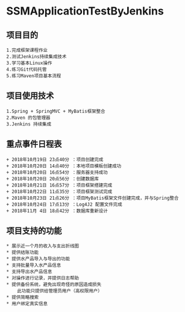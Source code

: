# SSMApplicationTestByJenkins

## 项目目的
    1.完成框架课程作业
    2.测试Jenkins持续集成技术
    3.学习基本Linux操作
    4.练习Git代码托管
    5.练习Maven项目基本流程
    
## 项目使用技术
    1.Spring + SpringMVC + MyBatis框架整合
    2.Maven 的包管理器
    3.Jenkins 持续集成

## 重点事件日程表
    + 2018年10月19日 23点40分 ：项目创建完成
    + 2018年10月20日 14点40分 ：本地项目模板创建成功
    + 2018年10月20日 16点54分 ：服务器支持成功
    + 2018年10月20日 20点56分 ：创建数据库
    + 2018年10月21日 16点57分 ：项目框架搭建完成
    + 2018年10月22日 11点35分 ：项目框架测试完成
    + 2018年10月23日 21点26分 ：项目MyBatis框架文件创建完成，并与Spring整合
    + 2018年10月24日 17点13分 ：Log4J2 配置文件完成
    + 2018年11月 4日 18点42分 ：数据库重新设计

## 项目支持的功能
    * 展示近一个月的收入与支出折线图
    * 提供结账功能
    * 提供水产品导入与导出的功能
    * 支持批量导入水产品信息
    * 支持导出水产品信息
    * 对操作进行记录，并提供日志帮助
    * 提供备份系统，避免出现奇怪的原因造成损失
        此功能只提供给管理员用户（高权限用户）
    * 提供简略搜索
    * 用户绑定真实信息
    